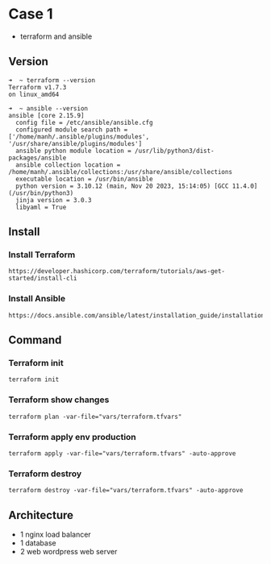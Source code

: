 # Case 1
- terraform and ansible

## Version
```shell
➜  ~ terraform --version
Terraform v1.7.3
on linux_amd64

➜  ~ ansible --version
ansible [core 2.15.9]
  config file = /etc/ansible/ansible.cfg
  configured module search path = ['/home/manh/.ansible/plugins/modules', '/usr/share/ansible/plugins/modules']
  ansible python module location = /usr/lib/python3/dist-packages/ansible
  ansible collection location = /home/manh/.ansible/collections:/usr/share/ansible/collections
  executable location = /usr/bin/ansible
  python version = 3.10.12 (main, Nov 20 2023, 15:14:05) [GCC 11.4.0] (/usr/bin/python3)
  jinja version = 3.0.3
  libyaml = True
```
## Install
### Install Terraform
```shell
https://developer.hashicorp.com/terraform/tutorials/aws-get-started/install-cli
```

### Install Ansible
```shell
https://docs.ansible.com/ansible/latest/installation_guide/installation_distros.html
```

## Command
### Terraform init
```shell
terraform init
```

### Terraform show changes
```shell
terraform plan -var-file="vars/terraform.tfvars"
```

### Terraform apply env production
```shell
terraform apply -var-file="vars/terraform.tfvars" -auto-approve
```

### Terraform destroy
```shell
terraform destroy -var-file="vars/terraform.tfvars" -auto-approve
```

## Architecture
- 1 nginx load balancer
- 1 database
- 2 web wordpress web server